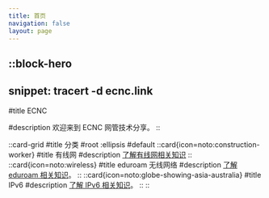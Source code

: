 ```yaml
---
title: 首页
navigation: false
layout: page
---
```


::block-hero
---
snippet: tracert -d ecnc.link
---

#title
ECNC

#description
欢迎来到 ECNC 网管技术分享。
::

::card-grid
#title
分类
#root
:ellipsis
#default
  ::card{icon=noto:construction-worker}
  #title
  有线网
  #description
  [了解有线网相关知识](/ethernet)
  ::
  ::card{icon=noto:wireless}
  #title
  eduroam 无线网络
  #description
  [了解 eduroam 相关知识](/eduroam)。
  ::
  ::card{icon=noto:globe-showing-asia-australia}
  #title
  IPv6
  #description
  [了解 IPv6 相关知识](/ipv6)。
  ::
::
